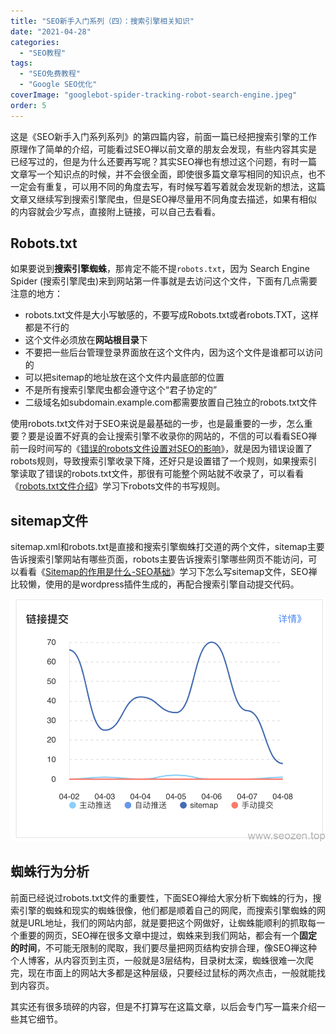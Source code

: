 ```yaml
---
title: "SEO新手入门系列（四）：搜索引擎相关知识"
date: "2021-04-28"
categories: 
  - "SEO教程"
tags: 
  - "SEO免费教程"
  - "Google SEO优化"
coverImage: "googlebot-spider-tracking-robot-search-engine.jpeg"
order: 5
---
```


这是《SEO新手入门系列系列》的第四篇内容，前面一篇已经把搜索引擎的工作原理作了简单的介绍，可能看过SEO禅以前文章的朋友会发现，有些内容其实是已经写过的，但是为什么还要再写呢？其实SEO禅也有想过这个问题，有时一篇文章写一个知识点的时候，并不会很全面，即使很多篇文章写相同的知识点，也不一定会有重复，可以用不同的角度去写，有时候写着写着就会发现新的想法，这篇文章又继续写到搜索引擎爬虫，但是SEO禅尽量用不同角度去描述，如果有相似的内容就会少写点，直接附上链接，可以自己去看看。

## Robots.txt

如果要说到**搜索引擎蜘蛛**，那肯定不能不提`robots.txt`，因为 Search Engine Spider (搜索引擎爬虫)来到网站第一件事就是去访问这个文件，下面有几点需要注意的地方：

- robots.txt文件是大小写敏感的，不要写成Robots.txt或者robots.TXT，这样都是不行的
- 这个文件必须放在**网站根目录**下
- 不要把一些后台管理登录界面放在这个文件内，因为这个文件是谁都可以访问的
- 可以把sitemap的地址放在这个文件内最底部的位置
- 不是所有搜索引擎爬虫都会遵守这个“君子协定的”
- 二级域名如subdomain.example.com都需要放置自己独立的robots.txt文件

使用robots.txt文件对于SEO来说是最基础的一步，也是最重要的一步，怎么重要？要是设置不好真的会让搜索引擎不收录你的网站的，不信的可以看看SEO禅前一段时间写的《[错误的robots文件设置对SEO的影响](https://www.seozen.top/robots-mislead-seo.html)》，就是因为错误设置了robots规则，导致搜索引擎收录下降，还好只是设置错了一个规则，如果搜索引擎读取了错误的robots.txt文件，那很有可能整个网站就不收录了，可以看看《[robots.txt文件介绍](https://www.seozen.top/robots-seo.html)》学习下robots文件的书写规则。

## sitemap文件

sitemap.xml和robots.txt是直接和搜索引擎蜘蛛打交道的两个文件，sitemap主要告诉搜索引擎网站有哪些页面，robots主要告诉搜索引擎哪些网页不能访问，可以看看《[Sitemap的作用是什么-SEO基础](https://www.seozen.top/what-sitemap-is.html)》学习下怎么写sitemap文件，SEO禅比较懒，使用的是wordpress插件生成的，再配合搜索引擎自动提交代码。

![百度sitemap收录](images/WX20210409-152820@2x.png)

## 蜘蛛行为分析

前面已经说过robots.txt文件的重要性，下面SEO禅给大家分析下蜘蛛的行为，搜索引擎的蜘蛛和现实的蜘蛛很像，他们都是顺着自己的网爬，而搜索引擎蜘蛛的网就是URL地址，我们的网站内部，就是要把这个网做好，让蜘蛛能顺利的抓取每一个重要的网页，SEO禅在很多文章中提过，蜘蛛来到我们网站，都会有一个**固定的时间**，不可能无限制的爬取，我们要尽量把网页结构安排合理，像SEO禅这种个人博客，从内容页到主页，一般就是3层结构，目录树太深，蜘蛛很难一次爬完，现在市面上的网站大多都是这种层级，只要经过鼠标的两次点击，一般就能找到内容页。

其实还有很多琐碎的内容，但是不打算写在这篇文章，以后会专门写一篇来介绍一些其它细节。
